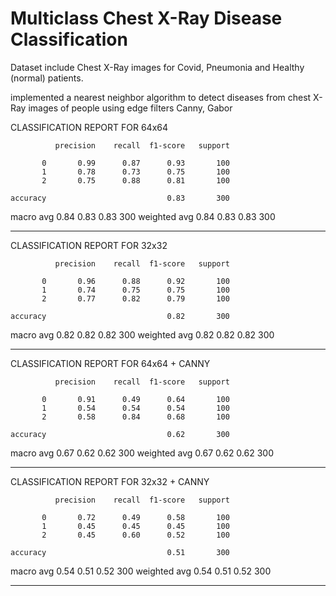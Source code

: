 # Multiclass Chest X-Ray Disease Classification

Dataset include Chest X-Ray images for Covid, Pneumonia and Healthy (normal)
patients.

 implemented a nearest neighbor algorithm to detect diseases from chest X-Ray images of people using edge filters Canny, Gabor
 
CLASSIFICATION REPORT FOR 64x64

              precision    recall  f1-score   support

           0       0.99      0.87      0.93       100
           1       0.78      0.73      0.75       100
           2       0.75      0.88      0.81       100

    accuracy                           0.83       300
   macro avg       0.84      0.83      0.83       300
weighted avg       0.84      0.83      0.83       300

-------------------------------
CLASSIFICATION REPORT FOR 32x32

              precision    recall  f1-score   support

           0       0.96      0.88      0.92       100
           1       0.74      0.75      0.75       100
           2       0.77      0.82      0.79       100

    accuracy                           0.82       300
   macro avg       0.82      0.82      0.82       300
weighted avg       0.82      0.82      0.82       300

-------------------------------
CLASSIFICATION REPORT FOR 64x64 + CANNY

              precision    recall  f1-score   support

           0       0.91      0.49      0.64       100
           1       0.54      0.54      0.54       100
           2       0.58      0.84      0.68       100

    accuracy                           0.62       300
   macro avg       0.67      0.62      0.62       300
weighted avg       0.67      0.62      0.62       300

-------------------------------
CLASSIFICATION REPORT FOR 32x32 + CANNY

              precision    recall  f1-score   support

           0       0.72      0.49      0.58       100
           1       0.45      0.45      0.45       100
           2       0.45      0.60      0.52       100

    accuracy                           0.51       300
   macro avg       0.54      0.51      0.52       300
weighted avg       0.54      0.51      0.52       300

-------------------------------
